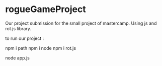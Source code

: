 # rogueGameProject
Our project submission for the small project of mastercamp. Using js and rot.js library.

to run our project : 


npm i path
npm i node
npm i rot.js

node app.js
